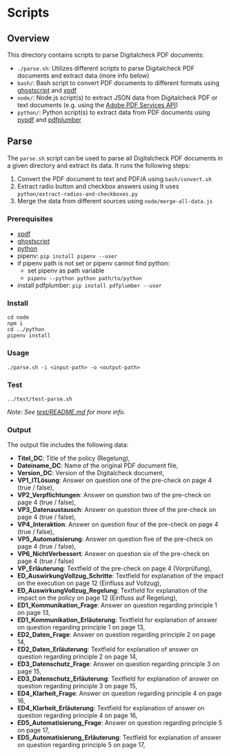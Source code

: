 # Scripts

## Overview 

This directory contains scripts to parse Digitalcheck PDF documents:

- `./parse.sh`: Utilizes different scripts to parse Digitalcheck PDF documents and extract data (more info below)
- `bash/`: Bash script to convert PDF documents to different formats using
  [ghostscript](https://www.ghostscript.com/) and [xpdf](https://www.xpdfreader.com/)
- `node/`: Node.js script(s) to extract JSON data from Digitalcheck PDF or text documents
  (e.g. using the [Adobe PDF Services API](https://developer.adobe.com/document-services/docs/overview/pdf-services-api/))
- `python/`: Python script(s) to extract data from PDF documents using
  [pypdf](https://pypdf.readthedocs.io/en/stable/index.html) and [pdfplumber](https://github.com/jsvine/pdfplumber)

## Parse 

The `parse.sh` script can be used to parse all Digitalcheck PDF documents in a given directory and 
extract its data. It runs the following steps:
1. Convert the PDF document to text and PDF/A using `bash/convert.sh` 
2. Extract radio button and checkbox answers using It uses `python/extract-radios-and-checkboxes.py`
3. Merge the data from different sources using `node/merge-all-data.js`

### Prerequisites

- [xpdf](https://www.xpdfreader.com/)
- [ghostscript](https://www.ghostscript.com/)
- [python](https://www.python.org/)
- pipenv: `pip install pipenv --user`
- if pipenv path is not set or pipenv cannot find python:
  - set pipenv as path variable
  - `pipenv --python python path/to/python`
- install pdfplumber: `pip install pdfplumber --user` 


### Install

```
cd node
npm i
cd ../python
pipenv install
```

### Usage

```
./parse.sh -i <input-path> -o <output-path> 
```

### Test

```
../test/test-parse.sh 
```

*Note: See [test/README.md](../test/README.md) for more info.* 

### Output

The output file includes the following data:

- **Titel_DC**: Title of the policy (Regelung),
- **Dateiname_DC**: Name of the original PDF document file,
- **Version_DC**: Version of the Digitalcheck document,
- **VP1_ITLösung**: Answer on question one of the pre-check on page 4 (true / false),
- **VP2_Verpflichtungen**: Answer on question two of the pre-check on page 4 (true / false),
- **VP3_Datenaustausch**: Answer on question three of the pre-check on page 4 (true / false),
- **VP4_Interaktion**: Answer on question four of the pre-check on page 4 (true / false),
- **VP5_Automatisierung**: Answer on question five of the pre-check on page 4 (true / false),
- **VP6_NichtVerbessert**: Answer on question six of the pre-check on page 4 (true / false)
- **VP_Erläuterung**: Textfield of the pre-check on page 4 (Vorprüfung),
- **ED_AuswirkungVollzug_Schritte**: Textfield for explanation of the impact on the execution on page 12 (Einfluss auf Vollzug),
- **ED_AuswirkungVollzug_Regelung**: Textfield for explanation of the impact on the policy on page 12 (Einfluss auf Regelung),
- **ED1_Kommunikation_Frage**: Answer on question regarding principle 1 on page 13,
- **ED1_Kommunikation_Erläuterung**: Textfield for explanation of answer on question regarding principle 1 on page 13,
- **ED2_Daten_Frage**: Answer on question regarding principle 2 on page 14,
- **ED2_Daten_Erläuterung**: Textfield for explanation of answer on question regarding principle 2 on page 14,
- **ED3_Datenschutz_Frage**: Answer on question regarding principle 3 on page 15,
- **ED3_Datenschutz_Erläuterung**: Textfield for explanation of answer on question regarding principle 3 on page 15,
- **ED4_Klarheit_Frage**: Answer on question regarding principle 4 on page 16,
- **ED4_Klarheit_Erläuterung**: Textfield for explanation of answer on question regarding principle 4 on page 16,
- **ED5_Automatisierung_Frage**: Answer on question regarding principle 5 on page 17,
- **ED5_Automatisierung_Erläuterung**: Textfield for explanation of answer on question regarding principle 5 on page 17,

